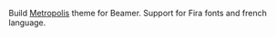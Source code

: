Build [Metropolis](https://github.com/matze/mtheme) theme for Beamer.
Support for Fira fonts and french language.
